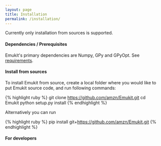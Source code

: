 ```yaml
---
layout: page
title: Installation
permalink: /installation/
---
```


Currently only installation from sources is supported.

#### Dependencies / Prerequisites
Emukit's primary dependencies are Numpy, GPy and GPyOpt.
See [requirements](requirements/requirements.txt).

#### Install from sources
To install Emukit from source, create a local folder where you would like to put Emukit source code, and run following commands:

{% highlight ruby %}
git clone https://github.com/amzn/Emukit.git
cd Emukit
python setup.py install
{% endhighlight %}

Alternatively you can run

{% highlight ruby %}
pip install git+https://github.com/amzn/Emukit.git
{% endhighlight %}

#### For developers
